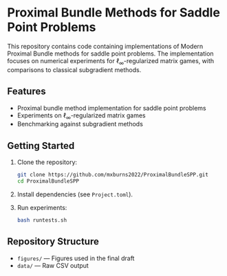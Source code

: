 # Proximal Bundle Methods for Saddle Point Problems

This repository contains code containing implementations of Modern Proximal Bundle methods for saddle point problems. The implementation focuses on numerical experiments for $\ell_\infty$-regularized matrix games, with comparisons to classical subgradient methods.

## Features

- Proximal bundle method implementation for saddle point problems
- Experiments on $\ell_\infty$-regularized matrix games
- Benchmarking against subgradient methods

## Getting Started

1. Clone the repository:
    ```bash
    git clone https://github.com/mxburns2022/ProximalBundleSPP.git
    cd ProximalBundleSPP
    ```
2. Install dependencies (see `Project.toml`).

3. Run experiments:
    ```bash
    bash runtests.sh
    ```

## Repository Structure

- `figures/` — Figures used in the final draft
- `data/` — Raw CSV output

